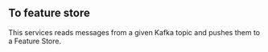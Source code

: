 ## To feature store

This services reads messages from a given Kafka topic and pushes them to a Feature Store.
